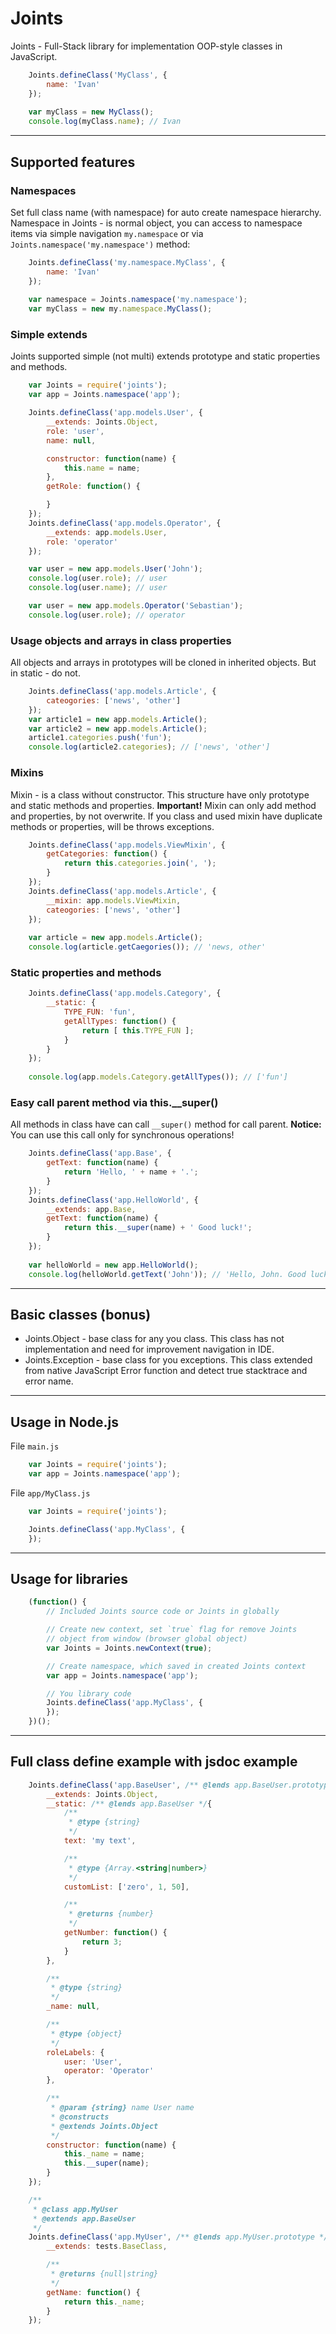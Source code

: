 Joints
======

Joints - Full-Stack library for implementation OOP-style classes in JavaScript.

```js
	Joints.defineClass('MyClass', {
	    name: 'Ivan'
	});
	
	var myClass = new MyClass();
	console.log(myClass.name); // Ivan
```

----------------------------

Supported features
---

### Namespaces
Set full class name (with namespace) for auto create namespace hierarchy.
Namespace in Joints - is normal object, you can access to namespace items
via simple navigation `my.namespace` or via `Joints.namespace('my.namespace')` method:
```js
	Joints.defineClass('my.namespace.MyClass', {
	    name: 'Ivan'
	});
	
	var namespace = Joints.namespace('my.namespace');
	var myClass = new my.namespace.MyClass();
```

### Simple extends
Joints supported simple (not multi) extends prototype and static properties and methods.
```js
    var Joints = require('joints');
    var app = Joints.namespace('app');

	Joints.defineClass('app.models.User', {
		__extends: Joints.Object,
		role: 'user',
		name: null,

		constructor: function(name) {
            this.name = name;
		},
		getRole: function() {

		}
	});
	Joints.defineClass('app.models.Operator', {
		__extends: app.models.User,
		role: 'operator'
	});

	var user = new app.models.User('John');
	console.log(user.role); // user
	console.log(user.name); // user

	var user = new app.models.Operator('Sebastian');
	console.log(user.role); // operator
```

### Usage objects and arrays in class properties
All objects and arrays in prototypes will be cloned in inherited objects. But in static - do not.
```js
	Joints.defineClass('app.models.Article', {
		cateogories: ['news', 'other']
	});
	var article1 = new app.models.Article();
	var article2 = new app.models.Article();
	article1.categories.push('fun');
	console.log(article2.categories); // ['news', 'other']
```

### Mixins
Mixin - is a class without constructor. This structure have only prototype and static methods and properties.
**Important!** Mixin can only add method and properties, by not overwrite. If you class and used mixin have duplicate methods or properties, will be throws exceptions.

```js
	Joints.defineClass('app.models.ViewMixin', {
		getCategories: function() {
		    return this.categories.join(', ');
		}
	});
	Joints.defineClass('app.models.Article', {
	    __mixin: app.models.ViewMixin,
		cateogories: ['news', 'other']
	});
	
	var article = new app.models.Article();
	console.log(article.getCaegories()); // 'news, other'
```

### Static properties and methods
```js
	Joints.defineClass('app.models.Category', {
	    __static: {
    	    TYPE_FUN: 'fun',
    		getAllTypes: function() {
    		    return [ this.TYPE_FUN ];
    		}
	    }
	});
	
	console.log(app.models.Category.getAllTypes()); // ['fun']
```

### Easy call parent method via this.__super()
All methods in class have can call `__super()` method for call parent. **Notice:** You can use this call only for synchronous operations!
```js
	Joints.defineClass('app.Base', {
		getText: function(name) {
		    return 'Hello, ' + name + '.';
		}
	});
	Joints.defineClass('app.HelloWorld', {
	    __extends: app.Base,
		getText: function(name) {
		    return this.__super(name) + ' Good luck!';
		}
	});
	
	var helloWorld = new app.HelloWorld();
	console.log(helloWorld.getText('John')); // 'Hello, John. Good luck!'
```

----------------------------

Basic classes (bonus)
---

  - Joints.Object - base class for any you class. This class has not implementation and need for improvement navigation in IDE.
  - Joints.Exception - base class for you exceptions. This class extended from native JavaScript Error function and detect true stacktrace and error name.

----------------------------

Usage in Node.js
---

File `main.js`

```js
    var Joints = require('joints');
    var app = Joints.namespace('app');
```


File `app/MyClass.js`

```js
    var Joints = require('joints');

	Joints.defineClass('app.MyClass', {
	});
```

----------------------------

Usage for libraries
---

```js
    (function() {
        // Included Joints source code or Joints in globally

        // Create new context, set `true` flag for remove Joints
        // object from window (browser global object)
        var Joints = Joints.newContext(true);

        // Create namespace, which saved in created Joints context
        var app = Joints.namespace('app');

        // You library code
        Joints.defineClass('app.MyClass', {
        });
    })();
```

----------------------------

Full class define example with jsdoc example
---

```js
    Joints.defineClass('app.BaseUser', /** @lends app.BaseUser.prototype */{
        __extends: Joints.Object,
        __static: /** @lends app.BaseUser */{
            /**
             * @type {string}
             */
            text: 'my text',

            /**
             * @type {Array.<string|number>}
             */
            customList: ['zero', 1, 50],

            /**
             * @returns {number}
             */
            getNumber: function() {
                return 3;
            }
        },

        /**
         * @type {string}
         */
        _name: null,

        /**
         * @type {object}
         */
        roleLabels: {
            user: 'User',
            operator: 'Operator'
        },

        /**
         * @param {string} name User name
         * @constructs
         * @extends Joints.Object
         */
        constructor: function(name) {
            this._name = name;
            this.__super(name);
        }
    });

    /**
     * @class app.MyUser
     * @extends app.BaseUser
     */
    Joints.defineClass('app.MyUser', /** @lends app.MyUser.prototype */{
        __extends: tests.BaseClass,

        /**
         * @returns {null|string}
         */
        getName: function() {
            return this._name;
        }
    });
```